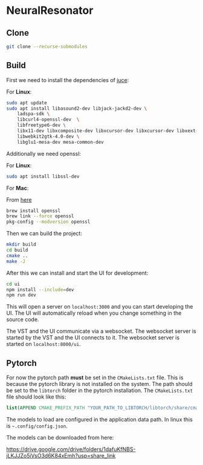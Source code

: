 # NeuralResonator

## Clone

```bash
git clone --recurse-submodules
```

## Build

First we need to install the dependencies of [juce](https://github.com/juce-framework/JUCE/blob/master/docs/Linux%20Dependencies.md):

For **Linux**:

```bash
sudo apt update
sudo apt install libasound2-dev libjack-jackd2-dev \
    ladspa-sdk \
    libcurl4-openssl-dev  \
    libfreetype6-dev \
    libx11-dev libxcomposite-dev libxcursor-dev libxcursor-dev libxext-dev libxinerama-dev libxrandr-dev libxrender-dev \
    libwebkit2gtk-4.0-dev \
    libglu1-mesa-dev mesa-common-dev
```

Additionally we need openssl:

For **Linux**:

```bash
sudo apt install libssl-dev
```
For **Mac**:

From [here](https://stackoverflow.com/a/29792635)

```bash
brew install openssl
brew link --force openssl
pkg-config --modversion openssl
```

Then we can build the project:

```bash
mkdir build
cd build
cmake ..
make -J
```

After this we can install and start the UI for development:

```bash
cd ui
npm install --include=dev
npm run dev
```

This will open a server on `localhost:3000` and you can start developing the UI. The UI will automatically reload when you change something in the source code.

The VST and the UI communicate via a websocket. The websocket server is started by the VST and the UI connects to it. The websocket server is started on `localhost:8000/ui`.

## Pytorch

For now the pytorch path **must** be set in the `CMakeLists.txt` file. This is because the pytorch library is not installed on the system. The path should be set to the `libtorch` folder in the pytorch installation. The `CMakeLists.txt` file should look like this:

```cmake
list(APPEND CMAKE_PREFIX_PATH "YOUR_PATH_TO_LIBTORCH/libtorch/share/cmake/Torch")
```

The models to load are configured in the application data path. In linux this is `~.config/config.json`.

The models can be downloaded from here:

https://drive.google.com/drive/folders/1dafuKfNBS-jLKJJZo5iVsO3d6K84xEmh?usp=share_link